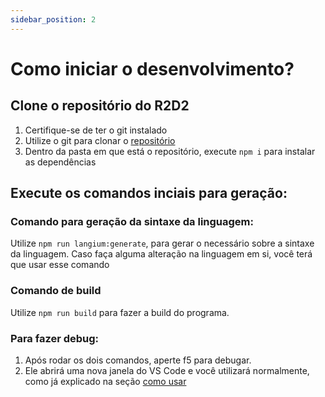 ```yaml
---
sidebar_position: 2
---
```


# Como iniciar o desenvolvimento?

## Clone o repositório do R2D2

1. Certifique-se de ter o git instalado
2. Utilize o git para clonar o [repositório](https://gitlab.com/ledsifes/tools/r2d2.git)
3. Dentro da pasta em que está o repositório, execute `npm i` para instalar as dependências

## Execute os comandos inciais para geração:

### Comando para geração da sintaxe da linguagem:
Utilize `npm run langium:generate`, para gerar o necessário sobre a sintaxe da linguagem.
Caso faça alguma alteração na linguagem em si, você terá que usar esse comando

### Comando de build
Utilize `npm run build` para fazer a build do programa.

### Para fazer debug:
1. Após rodar os dois comandos, aperte f5 para debugar.
2. Ele abrirá uma nova janela do VS Code e você utilizará normalmente, como já explicado na seção [como usar](../Usuário/howtouse.md)

